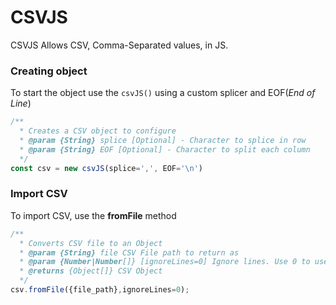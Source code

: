 # CSVJS
CSVJS Allows CSV, Comma-Separated values, in JS.

### Creating object
To start the object use the `csvJS()` using a custom splicer and EOF(_End of Line_)
```js
/**
  * Creates a CSV object to configure
  * @param {String} splice [Optional] - Character to splice in row
  * @param {String} EOF [Optional] - Character to split each column
  */
const csv = new csvJS(splice=',', EOF='\n')
```

### Import CSV
To import CSV, use the **fromFile** method
```js
/**
  * Converts CSV file to an Object
  * @param {String} file CSV File path to return as
  * @param {Number|Number[]} [ignoreLines=0] Ignore lines. Use 0 to use no-ignore lines
  * @returns {Object[]} CSV Object
  */
csv.fromFile({file_path},ignoreLines=0);
```
